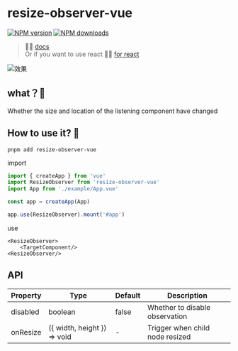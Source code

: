 # resize-observer-vue

[![NPM version](https://img.shields.io/npm/v/resize-observer-vue.svg?style=flat)](https://npmjs.org/package/resize-observer-vue)
[![NPM downloads](http://img.shields.io/npm/dm/resize-observer-vue.svg?style=flat)](https://npmjs.org/package/resize-observer-vue)

> 🏄‍♀️ [docs](https://gong9.github.io/resize-observer-vue/)   
Or if you want to use react  🤸‍♂️ [for react](https://github.com/react-component/resize-observer)

![效果](https://s2.loli.net/2022/12/11/OwD4QZoACyXbBGx.gif)

## what？🙊

Whether the size and location of the listening component have changed

## How to use it? 🙈

`pnpm add resize-observer-vue`


import
```ts
import { createApp } from 'vue'
import ResizeObserver from 'resize-observer-vue'
import App from './example/App.vue'

const app = createApp(App)

app.use(ResizeObserver).mount('#app')
```

use
```vue
<ResizeObserver>
    <TargetComponent/>
<ResizeObserver/>
```

## API


| Property | Type                        | Default | Description                     |
| -------- | --------------------------- | ------- | ------------------------------- |
| disabled | boolean                     | false   | Whether to disable observation                            |
| onResize | ({ width, height }) => void | -       | Trigger when child node resized |
